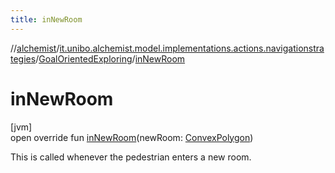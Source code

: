 ```yaml
---
title: inNewRoom
---
```

//[alchemist](../../../index.html)/[it.unibo.alchemist.model.implementations.actions.navigationstrategies](../index.html)/[GoalOrientedExploring](index.html)/[inNewRoom](in-new-room.html)



# inNewRoom



[jvm]\
open override fun [inNewRoom](in-new-room.html)(newRoom: [ConvexPolygon](../../it.unibo.alchemist.model.interfaces.geometry.euclidean2d/-convex-polygon/index.html))



This is called whenever the pedestrian enters a new room.




